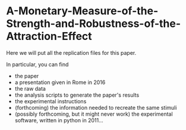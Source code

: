 # A-Monetary-Measure-of-the-Strength-and-Robustness-of-the-Attraction-Effect

Here we will put all the replication files for this paper.

In particular, you can find

- the paper
- a presentation given in Rome in 2016
- the raw data
- the analysis scripts to generate the paper's results
- the experimental instructions
- (forthcoming) the information needed to recreate the same stimuli
- (possibly forthcoming, but it might never work) the experimental software, written in python in 2011...


